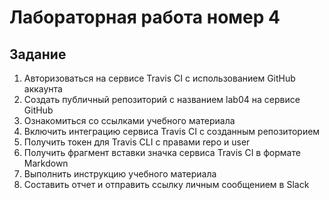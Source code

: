# Лабораторная работа номер 4
##  Задание
1. Авторизоваться на сервисе Travis CI с использованием GitHub аккаунта
2. Создать публичный репозиторий с названием lab04 на сервисе GitHub
3. Ознакомиться со ссылками учебного материала
4. Включить интеграцию сервиса Travis CI с созданным репозиторием
5. Получить токен для Travis CLI с правами repo и user
6. Получить фрагмент вставки значка сервиса Travis CI в формате Markdown
7. Выполнить инструкцию учебного материала
8. Составить отчет и отправить ссылку личным сообщением в Slack
